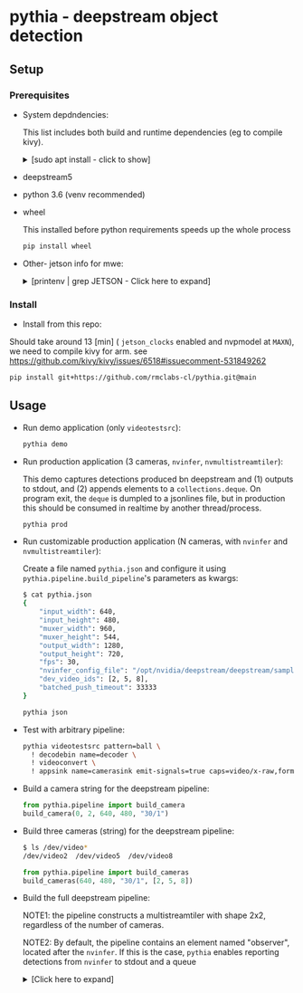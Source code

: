 # pythia - deepstream object detection

## Setup

### Prerequisites

* System depdndencies:

  This list includes both build and runtime dependencies (eg to compile kivy).

  <details><summary>[sudo apt install - click to show]</summary>
  <p>

  ```bash
  sudo apt install -y \
    python3-pip \
    build-essential \
    git \
    python3 \
    python3-dev \
    ffmpeg \
    libsdl2-dev \
    libsdl2-image-dev \
    libsdl2-mixer-dev \
    libsdl2-ttf-dev \
    libportmidi-dev \
    libswscale-dev \
    libavformat-dev \
    libavcodec-dev \
    zlib1g-dev \
    libgstreamer1.0 \
    gstreamer1.0-plugins-base \
    gstreamer1.0-plugins-good \
    libcairo2-dev \
    graphviz \
    libgraphviz-dev \
    libjpeg-dev \
    libgif-dev \
    libgirepository1.0-dev \
    libavdevice-dev \
    xclip \
    xsel \
    v4l-utils
  ```

  </p>
  </details>

* deepstream5
* python 3.6 (venv recommended)
* wheel
  
  This installed before python requirements speeds up the whole process

  ```bash
  pip install wheel
  ```

* Other- jetson info for mwe:

  <details><summary>[printenv | grep JETSON - Click here to expand]</summary>
  <p>

  ```bash
  $ printenv | grep JETSON
  JETSON_TYPE=AGX Xavier [16GB]
  JETSON_VULKAN_INFO=1.2.70
  JETSON_CUDA_ARCH_BIN=7.2
  JETSON_CHIP_ID=25
  JETSON_OPENCV=4.1.1
  JETSON_L4T_RELEASE=32
  JETSON_L4T=32.4.3
  JETSON_VISIONWORKS=1.6.0.501
  JETSON_OPENCV_CUDA=NO
  JETSON_SOC=tegra194
  JETSON_MACHINE=NVIDIA Jetson AGX Xavier [16GB]
  JETSON_JETPACK=4.4
  JETSON_CODENAME=galen
  JETSON_CUDA=10.2.89
  JETSON_L4T_REVISION=4.3
  JETSON_BOARD=P2822-0000
  JETSON_MODULE=P2888-0001
  JETSON_VPI=0.3.7
  JETSON_TENSORRT=7.1.3.0
  ```

  </p>
  </details>

### Install

* Install from this repo:

Should take around 13 [min] ( `jetson_clocks` enabled and nvpmodel at `MAXN`), we need to compile kivy for arm. see <https://github.com/kivy/kivy/issues/6518#issuecomment-531849262>

  ```bash
  pip install git+https://github.com/rmclabs-cl/pythia.git@main
  ```

## Usage

* Run demo application (only `videotestsrc`):

  ```bash
  pythia demo
  ```

* Run production application (3 cameras, `nvinfer`, `nvmultistreamtiler`):

  This demo captures detections produced bn deepstream and (1) outputs to stdout, and (2) appends elements to a `collections.deque`. On program exit, the `deque` is dumpled to a jsonlines file, but in production this should be consumed in realtime by another thread/process.

  ```bash
  pythia prod
  ```

* Run customizable production application (N cameras, with `nvinfer` and `nvmultistreamtiler`):

  Create a file named `pythia.json` and configure it using
  `pythia.pipeline.build_pipeline`'s parameters as kwargs:

  ```bash
  $ cat pythia.json
  {
      "input_width": 640,
      "input_height": 480,
      "muxer_width": 960,
      "muxer_height": 544,
      "output_width": 1280,
      "output_height": 720,
      "fps": 30,
      "nvinfer_config_file": "/opt/nvidia/deepstream/deepstream/samples/configs/deepstream-app/config_infer_primary.txt",
      "dev_video_ids": [2, 5, 8],
      "batched_push_timeout": 33333
  }
  ```

  ```bash
  pythia json
  ```

* Test with arbitrary pipeline:

  ```bash
  pythia videotestsrc pattern=ball \
    ! decodebin name=decoder \
    ! videoconvert \
    ! appsink name=camerasink emit-signals=true caps=video/x-raw,format=RGB
  ```

* Build a camera string for the deepstream pipeline:

  ```python
  from pythia.pipeline import build_camera
  build_camera(0, 2, 640, 480, "30/1")
  ```

* Build three cameras (string) for the deepstream pipeline:

  ```bash
  $ ls /dev/video*
  /dev/video2  /dev/video5  /dev/video8
  ```

  ```python
  from pythia.pipeline import build_cameras
  build_cameras(640, 480, "30/1", [2, 5, 8])
  ```

* Build the full deepstream pipeline:

  NOTE1: the pipeline constructs a multistreamtiler with shape 2x2, regardless of the
  number of cameras.

  NOTE2: By default, the pipeline contains an element named "observer", located after the `nvinfer`. If this is the case, `pythia` enables reporting detections from `nvinfer` to stdout and a queue

  <details><summary>[Click here to expand]</summary>
  <p>

  ```python
  from pythia.pipeline import build_pipeline
  print(build_pipeline(640,480, 960,544, 1280,720, 30, "/opt/nvidia/deepstream/deepstream/samples/configs/deepstream-app/config_infer_primary.txt", [2,5,8]))
  nvstreammux
      name=muxer
      batch-size=3
      width=960
      height=544
      live-source=1
      batched-push-timeout=16666
      enable-padding=1
  ! nvinfer
      config-file-path=/opt/nvidia/deepstream/deepstream/samples/configs/deepstream-app/config_infer_primary.txt
  ! queue
  ! nvmultistreamtiler
      width=1280
      height=720
      rows=2
      columns=2
      name=observer
  ! nvvideoconvert
  ! nvdsosd display-text=false
  ! nvvideoconvert name=decoder
  ! videoconvert
  ! appsink
      name=appsink
      emit-signals=True
      caps=video/x-raw,format=RGB        v4l2src device=/dev/video2
    ! video/x-raw, width=640, height=480, framerate=30/1, format=YUY2
    ! tee
        name=tee_0
    ! nvvideoconvert
    ! video/x-raw(memory:NVMM),format=NV12
    ! muxer.sink_0
  v4l2src device=/dev/video5
    ! video/x-raw, width=640, height=480, framerate=30/1, format=YUY2
    ! tee
        name=tee_1
    ! nvvideoconvert
    ! video/x-raw(memory:NVMM),format=NV12
    ! muxer.sink_1
  v4l2src device=/dev/video8
    ! video/x-raw, width=640, height=480, framerate=30/1, format=YUY2
    ! tee
        name=tee_2
    ! nvvideoconvert
    ! video/x-raw(memory:NVMM),format=NV12
    ! muxer.sink_2
  ```

  </p>
  </details>
